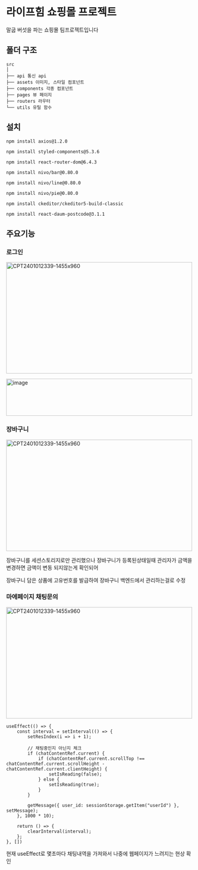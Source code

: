 # 라이프힘 쇼핑몰 프로젝트
말굽 버섯을 파는 쇼핑몰 팀프로젝트입니다

## 폴더 구조

```
src
│
├── api 통신 api
├── assets 이미지, 스타일 컴포넌트
├── components 각종 컴포넌트
├── pages 뷰 페이지
├── routers 라우터
└── utils 유틸 함수
```

## 설치
```
npm install axios@1.2.0
```
```
npm install styled-components@5.3.6
```
```
npm install react-router-dom@6.4.3
```
```
npm install nivo/bar@0.80.0
```
```
npm install nivo/line@0.80.0
```
```
npm install nivo/pie@0.80.0
```
```
npm install ckeditor/ckeditor5-build-classic
```
```
npm install react-daum-postcode@3.1.1
```

## 주요기능

### 로그인

<p>
  <img src="https://github.com/koreaCoren/shop-frontend/assets/92096968/7373debe-4831-4bd1-900c-c02f44b7885b" alt="CPT2401012339-1455x960" width="500" height="300">
</p>

<p>
  <img src="https://github.com/koreaCoren/shop-frontend/assets/92096968/916cb751-cbb3-4354-8593-655a30a8ecb1" alt="image" width="500" height="100">
</p>

### 장바구니

<p>
  <img src="https://github.com/koreaCoren/shop-frontend/assets/92096968/a62ea289-c147-411e-b681-9086ada91307" alt="CPT2401012339-1455x960" width="500" height="300">
</p>

장바구니를 세션스토리지로만 관리했으나 장바구니가 등록된상태일때 관리자가 금액을 변경하면 금액이 변동 되지않는게 확인되어

장바구니 담은 상품에 고유번호를 발급하여 장바구니 백엔드에서 관리하는걸로 수정

### 마에페이지 채팅문의

<p>
  <img src="https://github.com/koreaCoren/shop-frontend/assets/92096968/514e5b6c-db2d-4e69-b98e-f39a6c1c8956" alt="CPT2401012339-1455x960" width="500" height="300">
</p>

```
useEffect(() => {
    const interval = setInterval(() => {
        setResIndex(i => i + 1);

        // 채팅중인지 아닌지 체크
        if (chatContentRef.current) {
            if (chatContentRef.current.scrollTop !== chatContentRef.current.scrollHeight - chatContentRef.current.clientHeight) {
                setIsReading(false);
            } else {
                setIsReading(true);
            }
        }

        getMessage({ user_id: sessionStorage.getItem("userId") }, setMessage);
    }, 1000 * 10);

    return () => {
        clearInterval(interval);
    };
}, [])
```

현재 useEffect로 몇초마다 채팅내역을 가져와서 나중에 웹페이지가 느려지는 현상 확인
